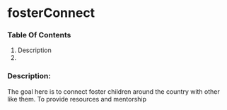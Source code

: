 # fosterConnect 
### Table Of Contents
1. Description
2. 
### Description:
The goal here is to connect foster children around the country with other like them. To provide resources and mentorship 